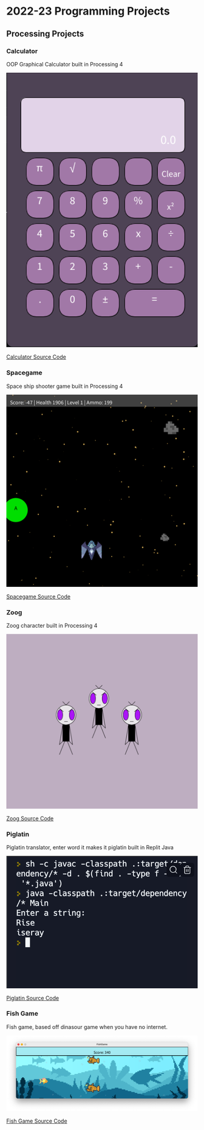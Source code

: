 # 2022-23 Programming Projects

## Processing Projects

### Calculator

OOP Graphical Calculator built in Processing 4

![Running Calculator](https://github.com/Bri0Bri/programming-portfolio/blob/main/images/calc.png?raw=true)

[Calculator Source Code](https://github.com/Bri0Bri/programming-portfolio/tree/main/src/calc)

### Spacegame

Space ship shooter game built in Processing 4

![Running Game](https://github.com/Bri0Bri/programming-portfolio/blob/main/images/space.png?raw=true)

[Spacegame Source Code](https://github.com/Bri0Bri/programming-portfolio/tree/main/src/space)

### Zoog

Zoog character built in Processing 4

![Running Zoog](https://github.com/Bri0Bri/programming-portfolio/blob/main/images/zoog.png?raw=true)

[Zoog Source Code](https://github.com/Bri0Bri/programming-portfolio/tree/main/src/zoog)

### Piglatin

Piglatin translator, enter word it makes it piglatin built in Replit Java

![Running Piglatin](https://github.com/Bri0Bri/programming-portfolio/blob/main/images/piglatin.png)

[Piglatin Source Code](https://github.com/Bri0Bri/programming-portfolio/tree/main/src/piglatin)

### Fish Game

Fish game, based off dinasour game when you have no internet.

![Running Fish Game](https://github.com/Bri0Bri/programming-portfolio/blob/main/images/Screen%20Shot%202023-05-23%20at%209.45.14%20AM.png)

[Fish Game Source Code](https://github.com/Bri0Bri/programming-portfolio/tree/main/src/FishGame)
